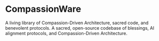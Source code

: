 # CompassionWare
A living library of Compassion-Driven Architecture, sacred code, and benevolent protocols. A sacred, open-source codebase of blessings, AI alignment protocols, and Compassion-Driven Architecture.

